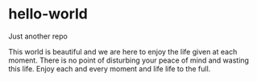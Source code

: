 # hello-world
Just another repo

This world is beautiful and we are here to enjoy the life given at each moment. There is no point of disturbing your peace of mind and wasting this life. Enjoy each and every moment and life life to the full.

